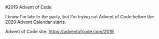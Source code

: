 #2019 Advent of Code

I know I'm late to the party, but I'm trying out Advent of Code before the
2020 Advent Calendar starts.

Advent of Code site: https://adventofcode.com/2019
